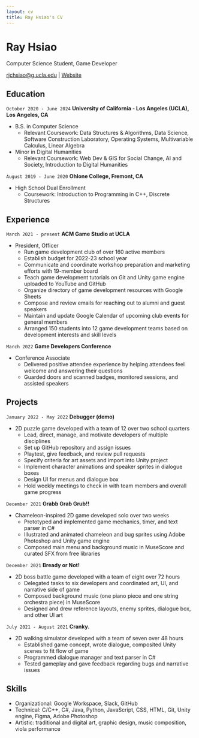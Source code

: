```yaml
---
layout: cv
title: Ray Hsiao's CV
---
```

# Ray Hsiao
Computer Science Student, Game Developer

<div id="webaddress">
<a href="rjchsiao@g.ucla.edu">rjchsiao@g.ucla.edu</a>
| <a href="https://rh5140.github.io/">Website</a>
</div>




## Education

`October 2020 - June 2024`
__University of California - Los Angeles (UCLA), Los Angeles, CA__
- B.S. in Computer Science
    - Relevant Coursework: Data Structures & Algorithms, Data Science, Software Construction Laboratory, Operating Systems, Multivariable Calculus, Linear Algebra
- Minor in Digital Humanities
    - Relevant Coursework: Web Dev & GIS for Social Change, AI and Society, Introduction to Digital Humanities

`August 2019 - June 2020`
__Ohlone College, Fremont, CA__
- High School Dual Enrollment
    - Coursework: Introduction to Programming in C++, Discrete Structures



## Experience

`March 2021 - present`
__ACM Game Studio at UCLA__
- President, Officer
    - Run game development club of over 160 active members
    - Establish budget for 2022-23 school year
    - Communicate and coordinate workshop preparation and marketing efforts with 19-member board    
    - Teach game development tutorials on Git and Unity game engine uploaded to YouTube and GitHub
    - Organize directory of game development resources with Google Sheets
    - Compose and review emails for reaching out to alumni and guest speakers
    - Maintain and update Google Calendar of upcoming club events for general members
    - Arranged 150 students into 12 game development teams based on development interests and skill levels

`March 2022`
__Game Developers Conference__
- Conference Associate
    - Delivered positive attendee experience by helping attendees feel welcome and answering their questions
    - Guarded doors and scanned badges, monitored sessions, and assisted speakers

## Projects

`January 2022 - May 2022`
__Debugger (demo)__
- 2D puzzle game developed with a team of 12 over two school quarters
    - Lead, direct, manage, and motivate developers of multiple disciplines
    - Set up GitHub repository and assign issues
    - Playtest, give feedback, and review pull requests
    - Specify criteria for art assets and import into Unity project
    - Implement character animations and speaker sprites in dialogue boxes
    - Design UI for menus and dialogue box
    - Hold weekly meetings to check in with team members and overall game progress

`December 2021`
__Grabb Grab Grub!!__
- Chameleon-inspired 2D game developed solo over two weeks
    - Prototyped and implemented game mechanics, timer, and text parser in C#
    - Illustrated and animated chameleon and bug sprites using Adobe Photoshop and Unity game engine
    - Composed main menu and background music in MuseScore and curated SFX from free libraries

`December 2021`
__Bready or Not!__
- 2D boss battle game developed with a team of eight over 72 hours
    - Delegated tasks to six developers and coordinated art, UI, and narrative side of game
    - Composed background music (one piano piece and one string orchestra piece) in MuseScore
    - Designed and drew reference layouts, enemy sprites, dialogue box, and other UI art

`July 2021 - August 2021`
__Cranky.__
- 2D walking simulator developed with a team of seven over 48 hours
    - Established game concept, wrote dialogue, composited Unity scenes to fit flow of game
    - Programmed dialogue manager and text parser in C#
    - Tested gameplay and gave feedback regarding bugs and narrative issues

## Skills
- Organizational: Google Workspace, Slack, GitHub
- Technical: C/C++, C#, Java, Python, JavaScript, CSS, HTML, Git, Unity engine, Figma, Adobe Photoshop
- Artistic: traditional and digital art, graphic design, music composition, viola performance


<!-- ### Footer

Last updated: May 2013 -->


